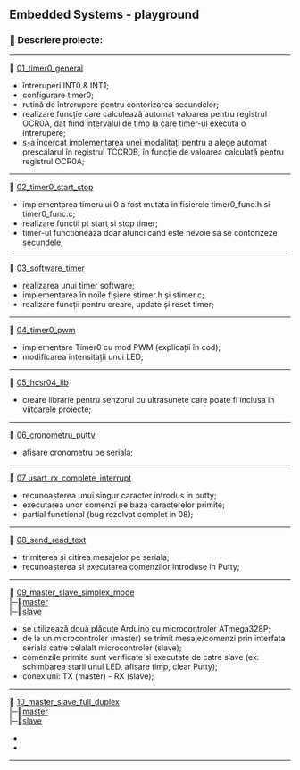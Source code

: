 ## Embedded Systems - playground

### 📑 Descriere proiecte:
---
📁 [01_timer0_general](./01_timer0_general/Project)
  
   - întreruperi INT0 & INT1;
   - configurare timer0;
   - rutină de întrerupere pentru contorizarea secundelor;
   - realizare funcție care calculează automat valoarea pentru registrul OCR0A, dat fiind intervalul de timp la care timer-ul executa o întrerupere;
   - s-a încercat implementarea unei modalitați pentru a alege automat prescalarul în registrul TCCR0B, în funcție de valoarea calculată pentru registrul OCR0A;
---
📁 [02_timer0_start_stop](./02_timer0_start_stop/Project)
    
   - implementarea timerului 0 a fost mutata in fisierele timer0_func.h si timer0_func.c;
   - realizare functii pt start si stop timer;
   - timer-ul functioneaza doar atunci cand este nevoie sa se contorizeze secundele;

---
📁 [03_software_timer](./03_software_timer/Project)
   
   - realizarea unui timer software;
   - implementarea în noile fișiere stimer.h și stimer.c;
   - realizare funcții pentru creare, update și reset timer;
---   
📁 [04_timer0_pwm](./04_timer0_pwm/Project)

  - implementare Timer0 cu mod PWM (explicații în cod);
  - modificarea intensitații unui LED;
---   
📁 [05_hcsr04_lib](./05_hcsr04_lib/Project)
  - creare librarie pentru senzorul cu ultrasunete care poate fi inclusa in viitoarele proiecte;
---  
📁 [06_cronometru_putty](./06_cronometru_putty/SPI)
  - afisare cronometru pe seriala;
---  
📁 [07_usart_rx_complete_interrupt](./07_usart_rx_complete_interrupt/SPI)  
  - recunoasterea unui singur caracter introdus in putty;
  - executarea unor comenzi pe baza caracterelor primite;
  - partial functional (bug rezolvat complet in 08);
---
📁 [08_send_read_text](./08_send_read_text/SPI) 
  - trimiterea si citirea mesajelor pe seriala;
  - recunoasterea si executarea comenzilor introduse in Putty;
---
📁 [09_master_slave_simplex_mode](./09_master_slave_simplex_mode)      
 |─📂[master](./09_master_slave_simplex_mode/master/SPI)    
 |─📂[slave](./09_master_slave_simplex_mode/slave/SPI)
    
  - se utilizează două plăcuțe Arduino cu microcontroler ATmega328P;
  - de la un microcontroler (master) se trimit mesaje/comenzi prin interfata seriala catre celalalt microcontroler (slave);
  - comenzile primite sunt verificate si executate de catre slave (ex: schimbarea starii unul LED, afisare timp, clear Putty);
  - conexiuni: TX (master) - RX (slave);
---
📁 [10_master_slave_full_duplex](./10_master_slave_full_duplex)      
 |─📂[master](./10_master_slave_full_duplex/master/SPI)    
 |─📂[slave](./10_master_slave_full_duplex/slave/SPI)

-
-
---
